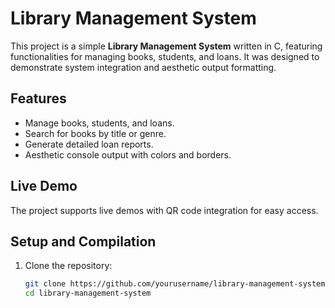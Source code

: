 # Library Management System

This project is a simple **Library Management System** written in C, featuring functionalities for managing books, students, and loans. It was designed to demonstrate system integration and aesthetic output formatting.

## Features
- Manage books, students, and loans.
- Search for books by title or genre.
- Generate detailed loan reports.
- Aesthetic console output with colors and borders.

## Live Demo
The project supports live demos with QR code integration for easy access.

## Setup and Compilation
1. Clone the repository:
   ```bash
   git clone https://github.com/yourusername/library-management-system.git
   cd library-management-system
